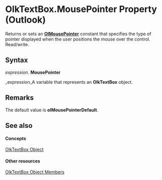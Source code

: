 
# OlkTextBox.MousePointer Property (Outlook)

Returns or sets an  **[OlMousePointer](527df8bb-000c-f108-0522-2d294858b251.md)** constant that specifies the type of pointer displayed when the user positions the mouse over the control. Read/write.


## Syntax

 _expression_. **MousePointer**

 _expression_A variable that represents an  **OlkTextBox** object.


## Remarks

The default value is  **olMousePointerDefault**.


## See also


#### Concepts


 [OlkTextBox Object](8c9438bf-e20a-2f70-90ac-097cf09594ca.md)
#### Other resources


 [OlkTextBox Object Members](f4a5f9ea-15f7-164e-d7ca-77a0842105c8.md)
